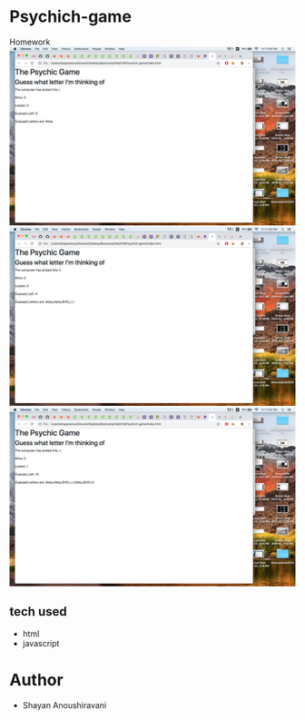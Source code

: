 # Psychich-game

Homework
![image of wireframe](assets/images/image3.png)
![image of wireframe](assets/images/image2.png)
![image of wireframe](assets/images/image1.png)


## tech used
* html
* javascript

# Author
* Shayan Anoushiravani


